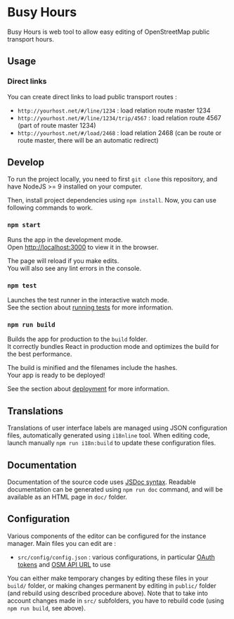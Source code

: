 # Busy Hours

Busy Hours is web tool to allow easy editing of OpenStreetMap public transport hours.


## Usage

### Direct links

You can create direct links to load public transport routes :

* `http://yourhost.net/#/line/1234` : load relation route master 1234
* `http://yourhost.net/#/line/1234/trip/4567` : load relation route 4567 (part of route master 1234)
* `http://yourhost.net/#/load/2468` : load relation 2468 (can be route or route master, there will be an automatic redirect)


## Develop

To run the project locally, you need to first `git clone` this repository, and have NodeJS >= 9 installed on your computer.

Then, install project dependencies using `npm install`. Now, you can use following commands to work.

### `npm start`

Runs the app in the development mode.<br>
Open [http://localhost:3000](http://localhost:3000) to view it in the browser.

The page will reload if you make edits.<br>
You will also see any lint errors in the console.

### `npm test`

Launches the test runner in the interactive watch mode.<br>
See the section about [running tests](https://facebook.github.io/create-react-app/docs/running-tests) for more information.

### `npm run build`

Builds the app for production to the `build` folder.<br>
It correctly bundles React in production mode and optimizes the build for the best performance.

The build is minified and the filenames include the hashes.<br>
Your app is ready to be deployed!

See the section about [deployment](https://facebook.github.io/create-react-app/docs/deployment) for more information.


## Translations

Translations of user interface labels are managed using JSON configuration files, automatically generated using `i18nline` tool. When editing code, launch manually `npm run i18n:build` to update these configuration files.


## Documentation

Documentation of the source code uses [JSDoc syntax](http://usejsdoc.org/). Readable documentation can be generated using `npm run doc` command, and will be available as an HTML page in `doc/` folder.


## Configuration

Various components of the editor can be configured for the instance manager. Main files you can edit are :

* `src/config/config.json` : various configurations, in particular [OAuth tokens](https://wiki.openstreetmap.org/wiki/Oauth) and [OSM API URL](https://wiki.openstreetmap.org/wiki/API_v0.6#URL_.2B_authentication) to use

You can either make temporary changes by editing these files in your `build/` folder, or making changes permanent by editing in `public/` folder (and rebuild using described procedure above). Note that to take into account changes made in `src/` subfolders, you have to rebuild code (using `npm run build`, see above).
